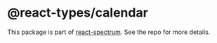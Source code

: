 # @react-types/calendar

This package is part of [react-spectrum](https://gitlab.com/watheia/spectrum). See the repo for more details.
